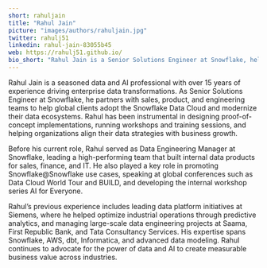```yaml
---
short: rahuljain
title: "Rahul Jain"
picture: "images/authors/rahuljain.jpg"
twitter: rahulj51
linkedin: rahul-jain-83055b45
web: https://rahulj51.github.io/
bio_short: "Rahul Jain is a Senior Solutions Engineer at Snowflake, helping global enterprises accelerate their data and AI transformation. With over 15 years of experience across data engineering, architecture, and analytics, Rahul has led teams at Siemens, Saama, and First Republic Bank. He is passionate about building scalable data platforms, enabling modern data strategies, and empowering businesses to unlock innovation through the Snowflake Data Cloud."
---
```


Rahul Jain is a seasoned data and AI professional with over 15 years of experience driving enterprise data transformations. As Senior Solutions Engineer at Snowflake, he partners with sales, product, and engineering teams to help global clients adopt the Snowflake Data Cloud and modernize their data ecosystems. Rahul has been instrumental in designing proof-of-concept implementations, running workshops and training sessions, and helping organizations align their data strategies with business growth.

Before his current role, Rahul served as Data Engineering Manager at Snowflake, leading a high-performing team that built internal data products for sales, finance, and IT. He also played a key role in promoting Snowflake@Snowflake use cases, speaking at global conferences such as Data Cloud World Tour and BUILD, and developing the internal workshop series AI for Everyone.

Rahul’s previous experience includes leading data platform initiatives at Siemens, where he helped optimize industrial operations through predictive analytics, and managing large-scale data engineering projects at Saama, First Republic Bank, and Tata Consultancy Services. His expertise spans Snowflake, AWS, dbt, Informatica, and advanced data modeling. Rahul continues to advocate for the power of data and AI to create measurable business value across industries.